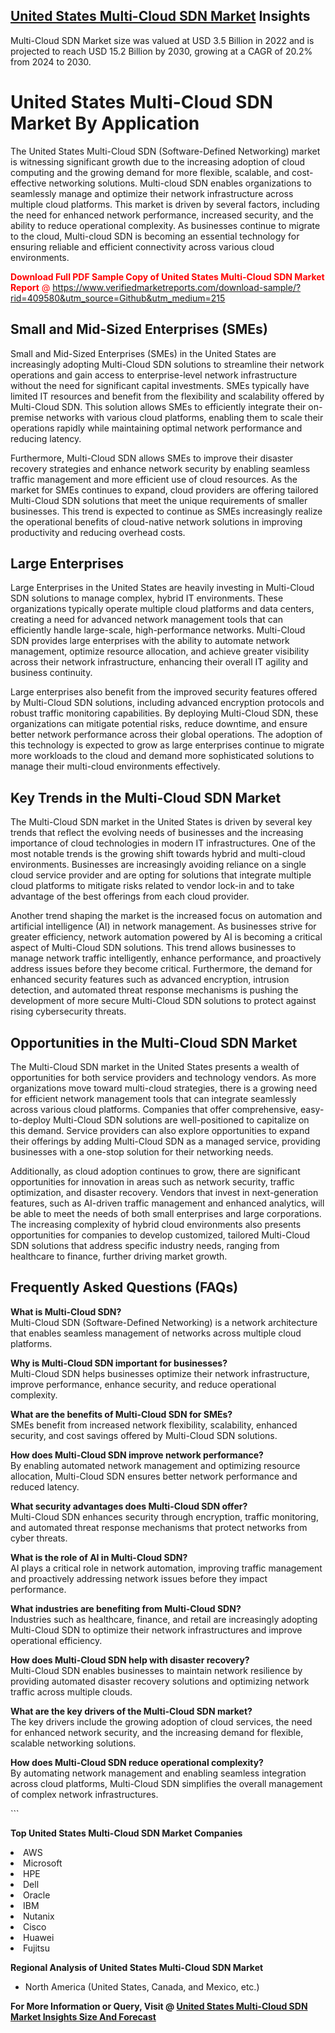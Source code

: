 <h2><a href="https://www.verifiedmarketreports.com/download-sample/?rid=409580&amp;utm_source=Github&amp;utm_medium=215" target="_blank">United States Multi-Cloud SDN Market</a> Insights</h2><p>Multi-Cloud SDN Market size was valued at USD 3.5 Billion in 2022 and is projected to reach USD 15.2 Billion by 2030, growing at a CAGR of 20.2% from 2024 to 2030.</p><p><h1>United States Multi-Cloud SDN Market By Application</h1><p>The United States Multi-Cloud SDN (Software-Defined Networking) market is witnessing significant growth due to the increasing adoption of cloud computing and the growing demand for more flexible, scalable, and cost-effective networking solutions. Multi-cloud SDN enables organizations to seamlessly manage and optimize their network infrastructure across multiple cloud platforms. This market is driven by several factors, including the need for enhanced network performance, increased security, and the ability to reduce operational complexity. As businesses continue to migrate to the cloud, Multi-cloud SDN is becoming an essential technology for ensuring reliable and efficient connectivity across various cloud environments.</p><p><p><span class=""><span style="color: #ff0000;"><strong>Download Full PDF Sample Copy of United States Multi-Cloud SDN Market Report</strong> @ </span><a href="https://www.verifiedmarketreports.com/download-sample/?rid=409580&amp;utm_source=Github&amp;utm_medium=215" target="_blank">https://www.verifiedmarketreports.com/download-sample/?rid=409580&amp;utm_source=Github&amp;utm_medium=215</a></span></p></p><h2>Small and Mid-Sized Enterprises (SMEs)</h2><p>Small and Mid-Sized Enterprises (SMEs) in the United States are increasingly adopting Multi-Cloud SDN solutions to streamline their network operations and gain access to enterprise-level network infrastructure without the need for significant capital investments. SMEs typically have limited IT resources and benefit from the flexibility and scalability offered by Multi-Cloud SDN. This solution allows SMEs to efficiently integrate their on-premise networks with various cloud platforms, enabling them to scale their operations rapidly while maintaining optimal network performance and reducing latency.</p><p>Furthermore, Multi-Cloud SDN allows SMEs to improve their disaster recovery strategies and enhance network security by enabling seamless traffic management and more efficient use of cloud resources. As the market for SMEs continues to expand, cloud providers are offering tailored Multi-Cloud SDN solutions that meet the unique requirements of smaller businesses. This trend is expected to continue as SMEs increasingly realize the operational benefits of cloud-native network solutions in improving productivity and reducing overhead costs.</p><h2>Large Enterprises</h2><p>Large Enterprises in the United States are heavily investing in Multi-Cloud SDN solutions to manage complex, hybrid IT environments. These organizations typically operate multiple cloud platforms and data centers, creating a need for advanced network management tools that can efficiently handle large-scale, high-performance networks. Multi-Cloud SDN provides large enterprises with the ability to automate network management, optimize resource allocation, and achieve greater visibility across their network infrastructure, enhancing their overall IT agility and business continuity.</p><p>Large enterprises also benefit from the improved security features offered by Multi-Cloud SDN solutions, including advanced encryption protocols and robust traffic monitoring capabilities. By deploying Multi-Cloud SDN, these organizations can mitigate potential risks, reduce downtime, and ensure better network performance across their global operations. The adoption of this technology is expected to grow as large enterprises continue to migrate more workloads to the cloud and demand more sophisticated solutions to manage their multi-cloud environments effectively.</p><h2>Key Trends in the Multi-Cloud SDN Market</h2><p>The Multi-Cloud SDN market in the United States is driven by several key trends that reflect the evolving needs of businesses and the increasing importance of cloud technologies in modern IT infrastructures. One of the most notable trends is the growing shift towards hybrid and multi-cloud environments. Businesses are increasingly avoiding reliance on a single cloud service provider and are opting for solutions that integrate multiple cloud platforms to mitigate risks related to vendor lock-in and to take advantage of the best offerings from each cloud provider.</p><p>Another trend shaping the market is the increased focus on automation and artificial intelligence (AI) in network management. As businesses strive for greater efficiency, network automation powered by AI is becoming a critical aspect of Multi-Cloud SDN solutions. This trend allows businesses to manage network traffic intelligently, enhance performance, and proactively address issues before they become critical. Furthermore, the demand for enhanced security features such as advanced encryption, intrusion detection, and automated threat response mechanisms is pushing the development of more secure Multi-Cloud SDN solutions to protect against rising cybersecurity threats.</p><h2>Opportunities in the Multi-Cloud SDN Market</h2><p>The Multi-Cloud SDN market in the United States presents a wealth of opportunities for both service providers and technology vendors. As more organizations move toward multi-cloud strategies, there is a growing need for efficient network management tools that can integrate seamlessly across various cloud platforms. Companies that offer comprehensive, easy-to-deploy Multi-Cloud SDN solutions are well-positioned to capitalize on this demand. Service providers can also explore opportunities to expand their offerings by adding Multi-Cloud SDN as a managed service, providing businesses with a one-stop solution for their networking needs.</p><p>Additionally, as cloud adoption continues to grow, there are significant opportunities for innovation in areas such as network security, traffic optimization, and disaster recovery. Vendors that invest in next-generation features, such as AI-driven traffic management and enhanced analytics, will be able to meet the needs of both small enterprises and large corporations. The increasing complexity of hybrid cloud environments also presents opportunities for companies to develop customized, tailored Multi-Cloud SDN solutions that address specific industry needs, ranging from healthcare to finance, further driving market growth.</p><h2>Frequently Asked Questions (FAQs)</h2><p><strong>What is Multi-Cloud SDN?</strong><br>Multi-Cloud SDN (Software-Defined Networking) is a network architecture that enables seamless management of networks across multiple cloud platforms.</p><p><strong>Why is Multi-Cloud SDN important for businesses?</strong><br>Multi-Cloud SDN helps businesses optimize their network infrastructure, improve performance, enhance security, and reduce operational complexity.</p><p><strong>What are the benefits of Multi-Cloud SDN for SMEs?</strong><br>SMEs benefit from increased network flexibility, scalability, enhanced security, and cost savings offered by Multi-Cloud SDN solutions.</p><p><strong>How does Multi-Cloud SDN improve network performance?</strong><br>By enabling automated network management and optimizing resource allocation, Multi-Cloud SDN ensures better network performance and reduced latency.</p><p><strong>What security advantages does Multi-Cloud SDN offer?</strong><br>Multi-Cloud SDN enhances security through encryption, traffic monitoring, and automated threat response mechanisms that protect networks from cyber threats.</p><p><strong>What is the role of AI in Multi-Cloud SDN?</strong><br>AI plays a critical role in network automation, improving traffic management and proactively addressing network issues before they impact performance.</p><p><strong>What industries are benefiting from Multi-Cloud SDN?</strong><br>Industries such as healthcare, finance, and retail are increasingly adopting Multi-Cloud SDN to optimize their network infrastructures and improve operational efficiency.</p><p><strong>How does Multi-Cloud SDN help with disaster recovery?</strong><br>Multi-Cloud SDN enables businesses to maintain network resilience by providing automated disaster recovery solutions and optimizing network traffic across multiple clouds.</p><p><strong>What are the key drivers of the Multi-Cloud SDN market?</strong><br>The key drivers include the growing adoption of cloud services, the need for enhanced network security, and the increasing demand for flexible, scalable networking solutions.</p><p><strong>How does Multi-Cloud SDN reduce operational complexity?</strong><br>By automating network management and enabling seamless integration across cloud platforms, Multi-Cloud SDN simplifies the overall management of complex network infrastructures.</p>```</p><p><strong>Top United States Multi-Cloud SDN Market Companies</strong></p><div data-test-id=""><p><li>AWS</li><li> Microsoft</li><li> HPE</li><li> Dell</li><li> Oracle</li><li> IBM</li><li> Nutanix</li><li> Cisco</li><li> Huawei</li><li> Fujitsu</li></p><div><strong>Regional Analysis of&nbsp;United States Multi-Cloud SDN Market</strong></div><ul><li dir="ltr"><p dir="ltr">North America&nbsp;(United States, Canada, and Mexico, etc.)</p></li></ul><p><strong>For More Information or Query, Visit @&nbsp;</strong><strong><a href="https://www.verifiedmarketreports.com/product/multi-cloud-sdn-market/?utm_source=Github&amp;utm_medium=215" target="_blank">United States Multi-Cloud SDN Market Insights Size And Forecast</a></strong></p></div>
